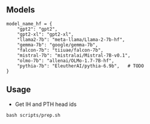 
## Models

```
model_name_hf = {
    "gpt2": "gpt2",
    "gpt2-xl": "gpt2-xl",
    "llama2-7b": "meta-llama/Llama-2-7b-hf",
    "gemma-7b": "google/gemma-7b",
    "falcon-7b": "tiiuae/falcon-7b",
    "mistral-7b": "mistralai/Mistral-7B-v0.1",
    "olmo-7b": "allenai/OLMo-1.7-7B-hf",
    "pythia-7b": "EleutherAI/pythia-6.9b",   # TODO
}
```

## Usage

- Get IH and PTH head ids

```
bash scripts/prep.sh
```

